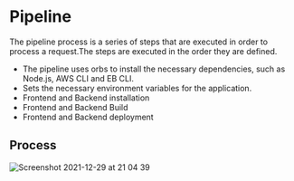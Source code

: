 # Pipeline

The pipeline process is a series of steps that are executed in order to process a request.The steps are executed in the order they are defined.

- The pipeline uses orbs to install the necessary dependencies, such as Node.js, AWS CLI and EB CLI.
- Sets the necessary environment variables for the application.
- Frontend and Backend installation 
- Frontend and Backend Build
- Frontend and Backend deployment


##  Process

![Screenshot 2021-12-29 at 21 04 39](https://user-images.githubusercontent.com/11598255/147699415-77182c77-fbd4-420e-832f-3b82ffa33224.png)
